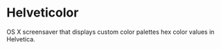 Helveticolor
============

OS X screensaver that displays custom color palettes hex color values in Helvetica.